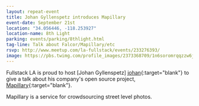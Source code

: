 ```yaml
---
layout: repeat-event
title: Johan Gyllenspetz introduces Mapillary
event-date: September 21st
location: "34.056446, -118.253927"
location-name: 8th Light
parking: events/parking/8thlight.html
tag-line: Talk about Falcor/Mapillary/etc
rsvp: http://www.meetup.com/la-fullstack/events/233276393/
image: https://pbs.twimg.com/profile_images/2373368709/1n6soromrqqzzw6jl9el_400x400.jpeg
---
```


Fullstack LA is proud to host [Johan Gyllenspetz]
[johan]{:target="blank"} to give a talk about his company's open source
project, [Mapillary]{:target="blank"}.

Mapillary is a service for crowdsourcing street level photos.

[johan]: https://twitter.com/gyllen
[Mapillary]: https://www.mapillary.com/
